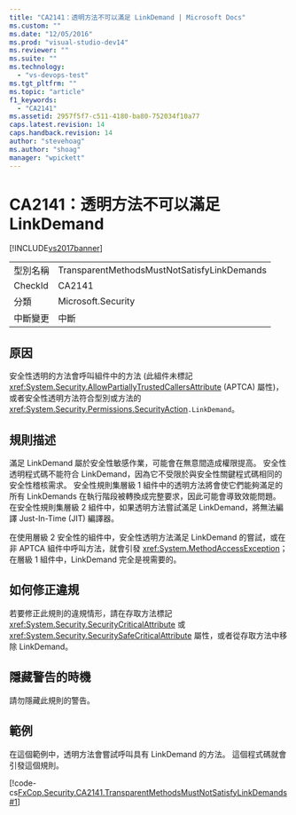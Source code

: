 ```yaml
---
title: "CA2141：透明方法不可以滿足 LinkDemand | Microsoft Docs"
ms.custom: ""
ms.date: "12/05/2016"
ms.prod: "visual-studio-dev14"
ms.reviewer: ""
ms.suite: ""
ms.technology: 
  - "vs-devops-test"
ms.tgt_pltfrm: ""
ms.topic: "article"
f1_keywords: 
  - "CA2141"
ms.assetid: 2957f5f7-c511-4180-ba80-752034f10a77
caps.latest.revision: 14
caps.handback.revision: 14
author: "stevehoag"
ms.author: "shoag"
manager: "wpickett"
---
```

# CA2141：透明方法不可以滿足 LinkDemand
[!INCLUDE[vs2017banner](../code-quality/includes/vs2017banner.md)]

|||  
|-|-|  
|型別名稱|TransparentMethodsMustNotSatisfyLinkDemands|  
|CheckId|CA2141|  
|分類|Microsoft.Security|  
|中斷變更|中斷|  
  
## 原因  
 安全性透明的方法會呼叫組件中的方法 \(此組件未標記 <xref:System.Security.AllowPartiallyTrustedCallersAttribute> \(APTCA\) 屬性\)，或者安全性透明方法符合型別或方法的 <xref:System.Security.Permissions.SecurityAction>`.LinkDemand`。  
  
## 規則描述  
 滿足 LinkDemand 屬於安全性敏感作業，可能會在無意間造成權限提高。  安全性透明程式碼不能符合 LinkDemand，因為它不受限於與安全性關鍵程式碼相同的安全性稽核需求。  安全性規則集層級 1 組件中的透明方法將會使它們能夠滿足的所有 LinkDemands 在執行階段被轉換成完整要求，因此可能會導致效能問題。  在安全性規則集層級 2 組件中，如果透明方法嘗試滿足 LinkDemand，將無法編譯 Just\-In\-Time \(JIT\) 編譯器。  
  
 在使用層級 2 安全性的組件中，安全性透明方法滿足 LinkDemand 的嘗試，或在非 APTCA 組件中呼叫方法，就會引發 <xref:System.MethodAccessException>；在層級 1 組件中，LinkDemand 完全是視需要的。  
  
## 如何修正違規  
 若要修正此規則的違規情形，請在存取方法標記 <xref:System.Security.SecurityCriticalAttribute> 或 <xref:System.Security.SecuritySafeCriticalAttribute> 屬性，或者從存取方法中移除 LinkDemand。  
  
## 隱藏警告的時機  
 請勿隱藏此規則的警告。  
  
## 範例  
 在這個範例中，透明方法會嘗試呼叫具有 LinkDemand 的方法。  這個程式碼就會引發這個規則。  
  
 [!code-cs[FxCop.Security.CA2141.TransparentMethodsMustNotSatisfyLinkDemands#1](../code-quality/codesnippet/CSharp/ca2141-transparent-methods-must-not-satisfy-linkdemands_1.cs)]
